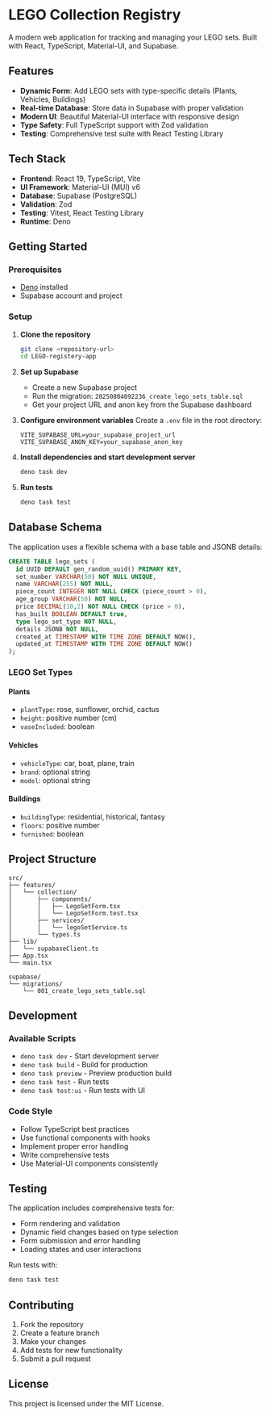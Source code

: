 # LEGO Collection Registry

A modern web application for tracking and managing your LEGO sets. Built with React, TypeScript, Material-UI, and Supabase.

## Features

- **Dynamic Form**: Add LEGO sets with type-specific details (Plants, Vehicles, Buildings)
- **Real-time Database**: Store data in Supabase with proper validation
- **Modern UI**: Beautiful Material-UI interface with responsive design
- **Type Safety**: Full TypeScript support with Zod validation
- **Testing**: Comprehensive test suite with React Testing Library

## Tech Stack

- **Frontend**: React 19, TypeScript, Vite
- **UI Framework**: Material-UI (MUI) v6
- **Database**: Supabase (PostgreSQL)
- **Validation**: Zod
- **Testing**: Vitest, React Testing Library
- **Runtime**: Deno

## Getting Started

### Prerequisites

- [Deno](https://deno.land/) installed
- Supabase account and project

### Setup

1. **Clone the repository**
   ```bash
   git clone <repository-url>
   cd LEGO-registery-app
   ```

2. **Set up Supabase**
   - Create a new Supabase project
   - Run the migration: `20250804092236_create_lego_sets_table.sql`
   - Get your project URL and anon key from the Supabase dashboard

3. **Configure environment variables**
   Create a `.env` file in the root directory:
   ```env
   VITE_SUPABASE_URL=your_supabase_project_url
   VITE_SUPABASE_ANON_KEY=your_supabase_anon_key
   ```

4. **Install dependencies and start development server**
   ```bash
   deno task dev
   ```

5. **Run tests**
   ```bash
   deno task test
   ```

## Database Schema

The application uses a flexible schema with a base table and JSONB details:

```sql
CREATE TABLE lego_sets (
  id UUID DEFAULT gen_random_uuid() PRIMARY KEY,
  set_number VARCHAR(50) NOT NULL UNIQUE,
  name VARCHAR(255) NOT NULL,
  piece_count INTEGER NOT NULL CHECK (piece_count > 0),
  age_group VARCHAR(50) NOT NULL,
  price DECIMAL(10,2) NOT NULL CHECK (price > 0),
  has_built BOOLEAN DEFAULT true,
  type lego_set_type NOT NULL,
  details JSONB NOT NULL,
  created_at TIMESTAMP WITH TIME ZONE DEFAULT NOW(),
  updated_at TIMESTAMP WITH TIME ZONE DEFAULT NOW()
);
```

### LEGO Set Types

#### Plants
- `plantType`: rose, sunflower, orchid, cactus
- `height`: positive number (cm)
- `vaseIncluded`: boolean

#### Vehicles
- `vehicleType`: car, boat, plane, train
- `brand`: optional string
- `model`: optional string

#### Buildings
- `buildingType`: residential, historical, fantasy
- `floors`: positive number
- `furnished`: boolean

## Project Structure

```
src/
├── features/
│   └── collection/
│       ├── components/
│       │   ├── LegoSetForm.tsx
│       │   └── LegoSetForm.test.tsx
│       ├── services/
│       │   └── legoSetService.ts
│       └── types.ts
├── lib/
│   └── supabaseClient.ts
├── App.tsx
└── main.tsx

supabase/
└── migrations/
    └── 001_create_lego_sets_table.sql
```

## Development

### Available Scripts

- `deno task dev` - Start development server
- `deno task build` - Build for production
- `deno task preview` - Preview production build
- `deno task test` - Run tests
- `deno task test:ui` - Run tests with UI

### Code Style

- Follow TypeScript best practices
- Use functional components with hooks
- Implement proper error handling
- Write comprehensive tests
- Use Material-UI components consistently

## Testing

The application includes comprehensive tests for:

- Form rendering and validation
- Dynamic field changes based on type selection
- Form submission and error handling
- Loading states and user interactions

Run tests with:
```bash
deno task test
```

## Contributing

1. Fork the repository
2. Create a feature branch
3. Make your changes
4. Add tests for new functionality
5. Submit a pull request

## License

This project is licensed under the MIT License.
